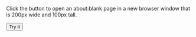 <!DOCTYPE html>
<html>
<body>

<p>Click the button to open an about:blank page in a new browser window that is 200px wide and 100px tall.</p>

<button onclick="myFunction()">Try it</button>

<script>
function myFunction() {
  var myWindow = window.open("https://fr18.tentlan.com/", "", );
  alert(myWindow)
}
</script>

</body>
</html>
